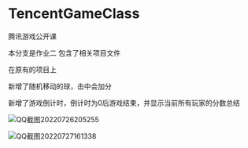 # TencentGameClass
腾讯游戏公开课

本分支是作业二  包含了相关项目文件

在原有的项目上

新增了随机移动的球，击中会加分

新增了游戏倒计时，倒计时为0后游戏结束，并显示当前所有玩家的分数总结

![QQ截图20220726205255](https://user-images.githubusercontent.com/60800578/181200212-0ac8c676-e349-497f-9af3-a9d6a5eb903b.png)



![QQ截图20220727161338](https://user-images.githubusercontent.com/60800578/181200223-0722ee72-075c-4ad5-9af6-ec782f6be233.png)


